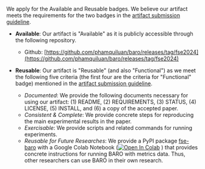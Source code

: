We apply for the Available and Reusable badges.
We believe our artifact meets the requirements for the two badges in the [artifact submission guideline](https://2024.esec-fse.org/track/fse-2024-artifacts).

* **Available**: Our artifact is "Available" as it is publicly accessible through the following repository.
  * Github: [https://github.com/phamquiluan/baro/releases/tag/fse2024](https://github.com/phamquiluan/baro/releases/tag/fse2024)

* **Reusable**: Our artifact is "Reusable" (and also "Functional") as we meet the following five criteria (the first four are the criteria for "Functional" badge) mentioned in the [artifact submission guideline](https://2024.esec-fse.org/track/fse-2024-artifacts).
  * _Documented_: We provide the following documents necessary for using our artifact: (1) README, (2) REQUIREMENTS, (3) STATUS, (4) LICENSE, (5) INSTALL, and (6) a copy of the accepted paper.
  * _Consistent & Complete_: We provide concrete steps for reproducing the main experimental results in the paper.
  * _Exercisable_: We provide scripts and related commands for running experiments.
  * _Reusable for Future Researches_: We provide a PyPI package [fse-baro](https://pypi.org/project/fse-baro/) with a Google Colab Notebook ([![Open In Colab](https://colab.research.google.com/assets/colab-badge.svg)](https://colab.research.google.com/drive/1znckFNPny9zU0Rlc9_Q99E6h3hsJq764?usp=sharing)
) that provides concrete instructions for running BARO with metrics data. Thus, other researchers can use BARO in their own research.
